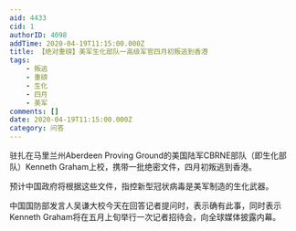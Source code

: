 ```yaml
---
aid: 4433
cid: 1
authorID: 4098
addTime: 2020-04-19T11:15:00.000Z
title: 【绝对重磅】美军生化部队一高级军官四月初叛逃到香港
tags:
    - 叛逃
    - 重磅
    - 生化
    - 四月
    - 美军
comments: []
date: 2020-04-19T11:15:00.000Z
category: 问答
---
```


驻扎在马里兰州Aberdeen Proving Ground的美国陆军CBRNE部队（即生化部队）Kenneth Graham上校，携带一批绝密文件，四月初叛逃到香港。

预计中国政府将根据这些文件，指控新型冠状病毒是美军制造的生化武器。

中国国防部发言人吴谦大校今天在回答记者提问时，表示确有此事，同时表示Kenneth Graham将在五月上旬举行一次记者招待会，向全球媒体披露内幕。
